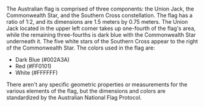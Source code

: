 The Australian flag is comprised of three components: the Union Jack, the Commonwealth Star, and the Southern Cross constellation. The flag has a ratio of 1:2, and its dimensions are 1.5 meters by 0.75 meters. The Union Jack located in the upper left corner takes up one-fourth of the flag's area, while the remaining three-fourths is dark blue with the Commonwealth Star underneath it. The five white stars of the Southern Cross appear to the right of the Commonwealth Star. The colors used in the flag are:

- Dark Blue (#002A3A)
- Red (#FF0101)
- White (#FFFFFF)

There aren't any specific geometric properties or measurements for the various elements of the flag, but the dimensions and colors are standardized by the Australian National Flag Protocol.